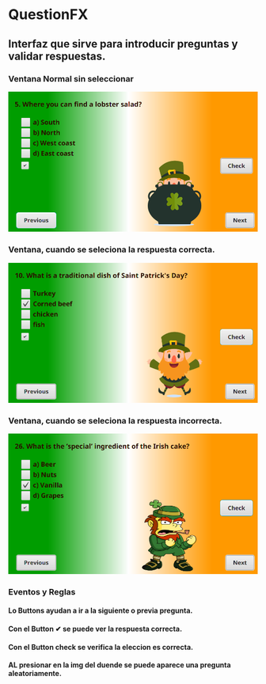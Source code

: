 # QuestionFX

## Interfaz que sirve para introducir preguntas y validar respuestas.

### Ventana Normal sin seleccionar
![VentanaNormal](/src/Recursos/VentanaNormal.png)

### Ventana, cuando se seleciona la respuesta correcta.
![VentanaTrue](/src/Recursos/VentanaTrue.png)

### Ventana, cuando se seleciona la respuesta incorrecta.
![VentanaFalse](/src/Recursos/VentanaFalse.png)

### Eventos y Reglas
#### Lo Buttons ayudan a ir a la siguiente o previa pregunta.
#### Con el Button ✔ se puede ver la respuesta correcta.
#### Con el Button check se verifica la eleccion es correcta.
#### AL presionar en la img del duende se puede aparece una pregunta aleatoriamente.
